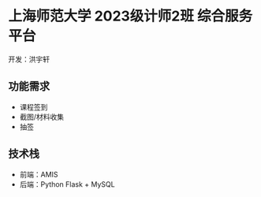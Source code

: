 # 上海师范大学 2023级计师2班 综合服务平台

开发：洪宇轩

## 功能需求

- 课程签到
- 截图/材料收集
- 抽签

## 技术栈

- 前端：AMIS
- 后端：Python Flask + MySQL
